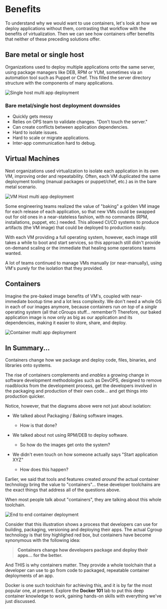 # Benefits

To understand why we would want to use containers, let's look at how we deploy applications without them, contrasting that workflow with the benefits of virtualization. Then we can see how containers offer benefits that neither of these preceding solutions offer.

## Bare metal or single host
Organizations used to deploy multiple applications onto the same server, using package managers like DEB, RPM or YUM, sometimes via an automation tool such as Puppet or Chef. This filled the server directory structure with the components of many applications.

![Single host multi app deployment](/posts/files/containers-101/assets/images/bare-app.png)

### Bare metal/single host deployment downsides

* Quickly gets messy
* Relies on OPS team to validate changes. "Don't touch the server."
* Can create conflicts between application dependencies.
* Hard to isolate issues.
* Hard to scale or migrate applications.
* Inter-app communication hard to debug.

## Virtual Machines
Next organizations used virtualization to isolate each application in its own VM, improving order and repeatability. Often, each VM duplicated the same deployment tooling (manual packages or puppet/chef, etc.) as in the bare metal scenario.

![VM Host multi app deployment](/posts/files/containers-101/assets/images/vm-app.png)

Some engineering teams realized the value of "baking" a golden VM image for each release of each application, so that new VMs could be swapped out for old ones in a near-stateless fashion, with no commands (RPM, installations, puppet, etc.) needed. This allowed CI/CD systems to produce artifacts (the VM image) that could be deployed to production easily.

With each VM providing a full operating system, however, each image still takes a while to boot and start services, so this approach still didn't provide on-demand scaling or the immediate that healing some operations teams wanted.

A lot of teams continued to manage VMs manually (or near-manually), using VM's purely for the isolation that they provided.

## Containers

Imagine the pre-baked image benefits of VM's, coupled with near-immediate bootup time and a lot less complexity. We don't need a whole OS in each of our images anymore, because containers run *on top* of a *single* operating system (all that cGroups stuff... remember?) Therefore, our baked application image is now only as big as our application and its dependencies, making it easier to store, share, and deploy.

![Container multi app deployment](/posts/files/containers-101/assets/images/container-app.png)

## In Summary...

Containers change how we package and deploy code, files, binaries, and libraries onto systems.

The rise of containers complements and *enables* a growing change in software development methodologies such as DevOPS, designed to remove roadblocks from the development process, get the developers involved in the packaging and production of their own code... and get things into production quicker.

Notice, however, that the diagrams above were not just about isolation:

* We talked about Packaging / Baking software images.
	- How is that done?

* We talked about not using RPM/DEB to deploy software.
	- So how do the images get onto the system?

* We didn't even touch on how someone actually says "Start application XYZ"
	- How does this happen?

Earlier, we said that tools and features created *around* the actual container technology bring the value to "containers"... these developer toolchains are the exact things that address all of the questions above.

When most people talk about "containers", they are talking about this whole toolchain.

![End to end container deployment](/posts/files/containers-101/assets/images/container-endtoend.png)

Consider that this illustration shows a process that developers can use for building, packaging, versioning and deploying their apps. The actual Cgroup technology is that tiny highlighed red box, but containers have become synonymous with the following idea:

>**Containers change how developers package and deploy their apps... for the better.**

And THIS is why containers matter. They provide a whole toolchain that a developer can use to go from code to packaged, repeatable container deployments of an app.

Docker is one such toolchain for achieving this, and it is by far the most popular one, at present. Explore the **Docker 101** lab to put this deep container knowledge to work, gaining hands-on skills with everything we've just discussed.
